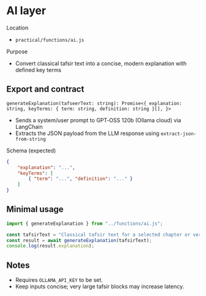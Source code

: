 # AI layer

Location
- `practical/functions/ai.js`

Purpose
- Convert classical tafsir text into a concise, modern explanation with defined key terms

## Export and contract

`generateExplanation(tafseerText: string): Promise<{
	explanation: string,
	keyTerms: { term: string, definition: string }[],
}>`
- Sends a system/user prompt to GPT‑OSS 120b (Ollama cloud) via LangChain
- Extracts the JSON payload from the LLM response using `extract-json-from-string`

Schema (expected)
```json
{
	"explanation": "...",
	"keyTerms": [
		{ "term": "...", "definition": "..." }
	]
}
```

## Minimal usage
```js
import { generateExplanation } from "../functions/ai.js";

const tafsirText = "Classical tafsir text for a selected chapter or verse.";
const result = await generateExplanation(tafsirText);
console.log(result.explanation);
```

## Notes
- Requires `OLLAMA_API_KEY` to be set.
- Keep inputs concise; very large tafsir blocks may increase latency.
